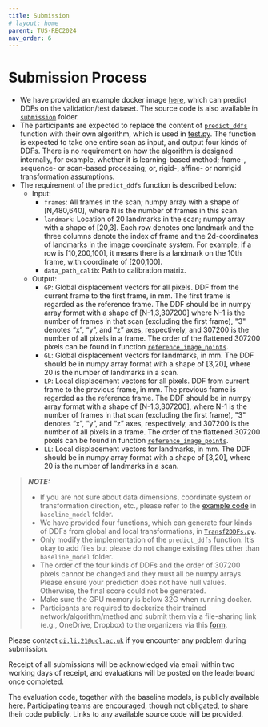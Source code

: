 ```yaml
---
title: Submission
# layout: home
parent: TUS-REC2024
nav_order: 6
---
```


# Submission Process

* We have provided an example docker image [here](https://github.com/QiLi111/tus-rec-challenge_baseline/tree/main/submission#instructions-for-docker), which can predict DDFs on the validation/test dataset. The source code is also available in [`submission`](https://github.com/QiLi111/tus-rec-challenge_baseline/tree/main/submission/) folder.
* The participants are expected to replace the content of [`predict_ddfs`](https://github.com/QiLi111/tus-rec-challenge_baseline/blob/main/submission/predict_ddfs.py) function with their own algorithm, which is used in [test.py](https://github.com/QiLi111/tus-rec-challenge_baseline/blob/5eec6014a7de2b652cdcf7333c58e00f01348560/submission/test.py#L36). The function is expected to take one entire scan as input, and output four kinds of DDFs. There is no requirement on how the algorithm is designed internally, for example, whether it is learning-based method; frame-, sequence- or scan-based processing; or, rigid-, affine- or nonrigid transformation assumptions.  
* The requirement of the `predict_ddfs` function is described below:
  * Input: 
    * `frames`: All frames in the scan; numpy array with a shape of [N,480,640], where N is the number of frames in this scan.
    * `landmark`: Location of 20 landmarks in the scan; numpy array with a shape of [20,3]. Each row denotes one landmark and the three columns denote the index of frame and the 2d-coordinates of landmarks in the image coordinate system. For example, if a row is [10,200,100], it means there is a landmark on the 10th frame, with coordinate of [200,100].
    * `data_path_calib`: Path to calibration matrix.
  * Output:  
     * `GP`: Global displacement vectors for all pixels. DDF from the current frame to the first frame, in mm. The first frame is regarded as the reference frame. The DDF should be in numpy array format with a shape of [N-1,3,307200] where N-1 is the number of frames in that scan (excluding the first frame), "3" denotes “x”, “y”, and “z” axes, respectively, and 307200 is the number of all pixels in a frame. The order of the flattened 307200 pixels can be found in function [`reference_image_points`](https://github.com/QiLi111/tus-rec-challenge_baseline/blob/bc08096d443127637cdaca06935987ddf8314f43/submission/utils/plot_functions.py#L7).
     * `GL`: Global displacement vectors for landmarks, in mm. The DDF should be in numpy array format with a shape of [3,20], where 20 is the number of landmarks in a scan.
     * `LP`: Local displacement vectors for all pixels. DDF from current frame to the previous frame, in mm. The previous frame is regarded as the reference frame. The DDF should be in numpy array format with a shape of [N-1,3,307200], where N-1 is the number of frames in that scan (excluding the first frame), "3" denotes “x”, “y”, and “z” axes, respectively, and 307200 is the number of all pixels in a frame. The order of the flattened 307200 pixels can be found in function [`reference_image_points`](https://github.com/QiLi111/tus-rec-challenge_baseline/blob/bc08096d443127637cdaca06935987ddf8314f43/submission/utils/plot_functions.py#L7).
     * `LL`: Local displacement vectors for landmarks, in mm. The DDF should be in numpy array format with a shape of [3,20], where 20 is the number of landmarks in a scan.
     
        
> **_NOTE:_**  
> * If you are not sure about data dimensions, coordinate system or transformation direction, etc., please refer to the [example code](https://github.com/QiLi111/tus-rec-challenge_baseline/blob/main/submission/baseline_model/Prediction.py) in `baseline_model` folder. 
>* We have provided four functions, which can generate four kinds of DDFs from global and local transformations, in [`Transf2DDFs.py`](https://github.com/QiLi111/tus-rec-challenge_baseline/blob/main/submission/utils/Transf2DDFs.py).
> * Only modify the implementation of the `predict_ddfs` function. It’s okay to add files but please do not change existing files other than `baseline_model` folder.
> *  The order of the four kinds of DDFs and the order of 307200 pixels cannot be changed and they must all be numpy arrays. Please ensure your prediction does not have null values. Otherwise, the final score could not be generated.  
> * Make sure the GPU memory is below 32G when running docker.
> * Participants are required to dockerize their trained network/algorithm/method and submit them via a file-sharing link (e.g., OneDrive, Dropbox) to the organizers via this [form](https://forms.office.com/e/QChhNkLYiu).



<!-- Participants are required to Dockerize their trained network/algorithm/method and submit them via a file-sharing link (e.g., OneDrive, Dropbox) to the organizers via this [form](https://forms.office.com/e/QChhNkLYiu). -->

Please contact [`qi.li.21@ucl.ac.uk`](mailto:qi.li.21@ucl.ac.uk) if you encounter any problem during submission.


<!-- email at [`qi.li.21@ucl.ac.uk`](mailto:qi.li.21@ucl.ac.uk). -->

<!-- The e-mail submission must include:

- Team name;
- Full name(s) of all team members;
- Email address(es) of all team members;
- Team affiliation and country (e.g. University College London, United Kingdom);
- Brief description of method (100 characters maximum);
- File-sharing link to Dockerized algorithm;
- Whether any additional data was used. -->


Receipt of all submissions will be acknowledged via email within two working days of receipt, and evaluations will be posted on the leaderboard once completed.

The evaluation code, together with the baseline models, is publicly available [here](https://github.com/QiLi111/tus-rec-challenge_baseline). Participating teams are encouraged, though not obligated, to share their code publicly. Links to any available source code will be provided.


